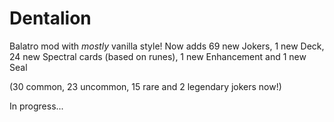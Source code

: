 # Dentalion
Balatro mod with *mostly* vanilla style! Now adds 69 new Jokers, 1 new Deck,
24 new Spectral cards (based on runes), 1 new Enhancement and 1 new Seal

(30 common, 23 uncommon, 15 rare and 2 legendary jokers now!)

In progress...
